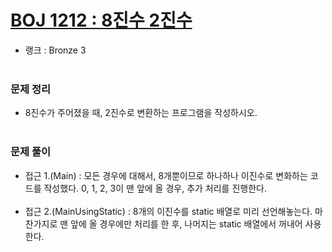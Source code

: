 # [BOJ 1212 : 8진수 2진수](https://www.acmicpc.net/problem/1212)
- 랭크 : Bronze 3
  <br><br>
  
### 문제 정리
- 8진수가 주어졌을 때, 2진수로 변환하는 프로그램을 작성하시오.
   <br><br>

### 문제 풀이
- 접근 1.(Main) : 모든 경우에 대해서, 8개뿐이므로 하나하나 이진수로 변화하는 코드를 작성했다. 
  0, 1, 2, 3이 맨 앞에 올 경우, 추가 처리를 진행한다.
<br><br>
- 접근 2.(MainUsingStatic) : 8개의 이진수를 static 배열로 미리 선언해놓는다. 마찬가지로 맨 앞에
올 경우에만 처리를 한 후, 나머지는 static 배열에서 꺼내어 사용한다. 


    


    
    


